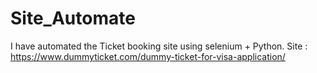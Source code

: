# Site_Automate
I have automated the Ticket booking site using selenium + Python. Site : https://www.dummyticket.com/dummy-ticket-for-visa-application/
